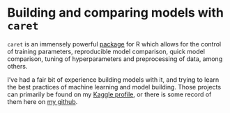Building and comparing models with `caret`
================

`caret` is an immensely powerful
[package](http://topepo.github.io/caret/index.html) for R which allows
for the control of training parameters, reproducible model comparison,
quick model comparison, tuning of hyperparameters and preprocessing of
data, among others.

I’ve had a fair bit of experience building models with it, and trying to
learn the best practices of machine learning and model building. Those
projects can primarily be found on my [Kaggle
profile](https://www.kaggle.com/willcanniford), or there is some record
of them here on [my github](https://github.com/willcanniford/kaggle).
